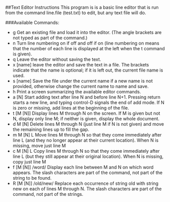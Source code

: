 ##Text Editor Instructions
This program is is a basic line editor that is run from the command line.file (test.txt) to edit, but any text file will do.  

###Available Commands:
* g <name> Get an existing file and load it into the editor. (The angle brackets are not typed as part of the command.)
* n	Turn line numbering on if off and off if on (line numbering on means that the number of each line is displayed at the left when the t command is given). 
* q	Leave the editor without saving the text.
* x [name]	leave the editor and save the text in a file. The brackets indicate that the name is optional; if it is left out, the current file name is used. 
* s [name] 	Save the file under the current name if a new name is not provided, otherwise change the current name to name and save.
* h	Print a screen summarizing the available editor commands.
* a [N]	Start adding text after line N and before line N+1. Pressing return starts a new line, and typing control-D signals the end of add mode. If N is zero or missing, add lines at the beginning of the file.
* t [M [N]] 	Display lines M through N on the screen. If M is given but not N, display only line M; if neither is given, display the whole document.
* d M [N] 	Delete lines M through N (just line M if N is not given) and move the remaining lines up to fill the gap.
* m  M [N] L 	Move lines M through N so that they come immediately after line L (and they no longer appear at their current location). When N is missing, move just line M
* c M [N] L 	Copy lines M through N so that they come immediately after line L (but they still appear at their original location). When N is missing, copy just line M
* f [M [N]] /word/ 	Display each line between M and N on which word appears. The slash characters are part of the command, not part of the string to be found. 
* R [M [N]] /old/new/	Replace each occurrence of string old with string new on each of lines M through N. The slash characters are part of the command, not part of the strings.
